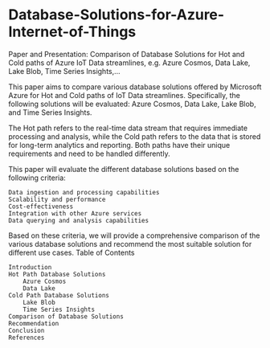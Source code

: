 # Database-Solutions-for-Azure-Internet-of-Things
Paper and Presentation: Comparison of Database Solutions for Hot and Cold paths of Azure IoT Data streamlines, e.g. Azure Cosmos, Data Lake, Lake Blob, Time Series Insights,...

This paper aims to compare various database solutions offered by Microsoft Azure for Hot and Cold paths of IoT Data streamlines. Specifically, the following solutions will be evaluated: Azure Cosmos, Data Lake, Lake Blob, and Time Series Insights.

The Hot path refers to the real-time data stream that requires immediate processing and analysis, while the Cold path refers to the data that is stored for long-term analytics and reporting. Both paths have their unique requirements and need to be handled differently.

This paper will evaluate the different database solutions based on the following criteria:

    Data ingestion and processing capabilities
    Scalability and performance
    Cost-effectiveness
    Integration with other Azure services
    Data querying and analysis capabilities

Based on these criteria, we will provide a comprehensive comparison of the various database solutions and recommend the most suitable solution for different use cases.
Table of Contents

    Introduction
    Hot Path Database Solutions
        Azure Cosmos
        Data Lake
    Cold Path Database Solutions
        Lake Blob
        Time Series Insights
    Comparison of Database Solutions
    Recommendation
    Conclusion
    References
